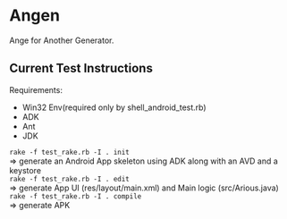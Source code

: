 # Angen
Ange for Another Generator. 


Current Test Instructions
-------------
Requirements:
* Win32 Env(required only by shell\_android\_test.rb)
* ADK
* Ant
* JDK

```rake -f test_rake.rb -I . init```    
=> generate an Android App skeleton using ADK along with an AVD and a keystore    
```rake -f test_rake.rb -I . edit```     
=> generate App UI (res/layout/main.xml) and Main logic (src/Arious.java)    
```rake -f test_rake.rb -I . compile```    
=> generate APK    



